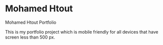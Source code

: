 # Mohamed Htout

 Mohamed Htout Portfolio 


This is my portfolio project which is mobile friendly for all devices that have screen less than 500 px.
